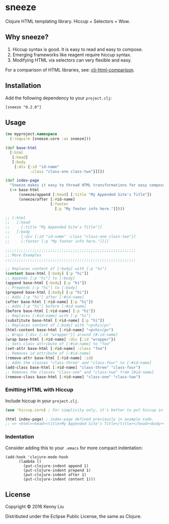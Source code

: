 # sneeze

Clojure HTML templating library. Hiccup + Selectors = Wow.

## Why sneeze?

1. Hiccup syntax is good. It is easy to read and easy to compose.
2. Emerging frameworks like reagent require hiccup syntax.
3. Modifying HTML via selectors can very flexible and easy.

For a comparison of HTML libraries, see: [clj-html-comparison](https://github.com/deadghost/clj-html-comparison).

## Installation

Add the following dependency to your `project.clj`:

    [sneeze "0.2.0"]

## Usage

```clojure
(ns myproject.namespace
  (:require [sneeze.core :as sneeze]))

(def base-html
  [:html
   [:head]
   [:body
    [:div {:id "id-name" 
	       :class "class-one class-two"}]]])

(def index-page
  "Sneeze makes it easy to thread HTML transformations for easy composability."
  (-> base-html
      (sneeze/append [:head] [:title "My Appended Site's Title"])
      (sneeze/after [:#id-name]
                    [:footer
                      [:p "My footer info here."]])))

;; [:html 
;;   [:head 
;;     [:title "My Appended Site's Title"]] 
;;   [:body 
;;     [:div {:id "id-name" :class "class-one class-two"}] 
;; 	   [:footer [:p "My footer info here."]]]]

;;;;;;;;;;;;;;;;;;;;;;;;;;;;;;;;;;;;;;;;;;;;;;;;;;;;;;;;;;
;; More Examples
;;;;;;;;;;;;;;;;;;;;;;;;;;;;;;;;;;;;;;;;;;;;;;;;;;;;;;;;;;

;; Replaces content of [:body] with [:p "hi"]
(content base-html [:body] [:p "hi"])
;; Appends [:p "hi"] to [:body]
(append base-html [:body] [:p "hi"])
;; Prepends [:p "hi"] to [:body]
(prepend base-html [:body] [:p "hi"])
;; Adds [:p "hi"] after [:#id-name]
(after base-html [:#id-name] [:p "hi"])
;; Adds [:p "hi"] before [:#id-name]
(before base-html [:#id-name] [:p "hi"])
;; Replaces [:#id-name] with [:p "hi"] 
(substitute base-html [:#id-name] [:p "hi"])
;; Replaces content of [:body] with "<p>hi</p>"
(html-content base-html [:#id-name] "<p>hi</p>")
;; Wraps [:div {:id "wrapper"}] around [#:id-name]
(wrap base-html [:#id-name] :div {:id "wrapper"})
;; Sets class attribute of [:#id-name] to "foo"
(set-attr base-html [:#id-name] :class "foo")
;; Removes id attribute of [:#id-name]
(remove-attr base-html [:#id-name] :id)
;; Adds the classes "class-three" and "class-four" to [:#id-name]
(add-class base-html [:#id-name] "class-three" "class-four")
;; Removes the classes "class-one" and "class-two" from [#id-name]
(remove-class base-html [:#id-name] "class-one" "class-two")
```

### Emitting HTML with Hiccup

Include hiccup in your `project.clj`.
	
```clojure
(use 'hiccup.core) ; For simplicity only, it's better to put hiccup in :require.

(html index-page) ; index-page defined previously in example code.
;; => <html><head><title>My Appended Site's Title</title></head><body><div class=\"class-one class-two\" id=\"id-name\"></div><footer><p>My footer info here.</p></footer></body></html>
```

### Indentation

Consider adding this to your `.emacs` for more compact indentation:

```elisp
(add-hook 'clojure-mode-hook
	  (lambda ()
	    (put-clojure-indent append 1)
	    (put-clojure-indent prepend 1)
	    (put-clojure-indent after 1)
	    (put-clojure-indent content 1)))
```

## License

Copyright © 2016 Kenny Liu

Distributed under the Eclipse Public License, the same as Clojure. 
